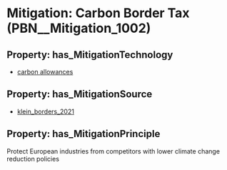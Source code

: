 # Mitigation: __Carbon Border Tax__ (PBN__Mitigation_1002)

## Property: has_MitigationTechnology

* [carbon allowances](../Technology/PBN__Technology_3576)

## Property: has_MitigationSource

* [klein_borders_2021](../Article/PBN__Article_156)

## Property: has_MitigationPrinciple

Protect European industries from competitors with lower climate change reduction policies

